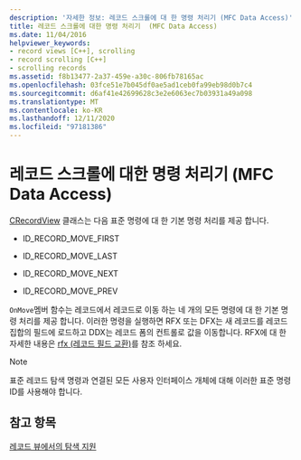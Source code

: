 ```yaml
---
description: '자세한 정보: 레코드 스크롤에 대 한 명령 처리기 (MFC Data Access)'
title: 레코드 스크롤에 대한 명령 처리기  (MFC Data Access)
ms.date: 11/04/2016
helpviewer_keywords:
- record views [C++], scrolling
- record scrolling [C++]
- scrolling records
ms.assetid: f8b13477-2a37-459e-a30c-806fb78165ac
ms.openlocfilehash: 03fce51e7b045df0ae5ad1ceb0fa99eb98d0b7c4
ms.sourcegitcommit: d6af41e42699628c3e2e6063ec7b03931a49a098
ms.translationtype: MT
ms.contentlocale: ko-KR
ms.lasthandoff: 12/11/2020
ms.locfileid: "97181386"
---
```

# <a name="command-handlers-for-record-scrolling--mfc-data-access"></a>레코드 스크롤에 대한 명령 처리기  (MFC Data Access)

[CRecordView](../mfc/reference/crecordview-class.md) 클래스는 다음 표준 명령에 대 한 기본 명령 처리를 제공 합니다.

- ID_RECORD_MOVE_FIRST

- ID_RECORD_MOVE_LAST

- ID_RECORD_MOVE_NEXT

- ID_RECORD_MOVE_PREV

`OnMove`멤버 함수는 레코드에서 레코드로 이동 하는 네 개의 모든 명령에 대 한 기본 명령 처리를 제공 합니다. 이러한 명령을 실행하면 RFX 또는 DFX는 새 레코드를 레코드 집합의 필드에 로드하고 DDX는 레코드 폼의 컨트롤로 값을 이동합니다. RFX에 대 한 자세한 내용은 [rfx (레코드 필드 교환)](../data/odbc/record-field-exchange-rfx.md)를 참조 하세요.

> [!NOTE]
> 표준 레코드 탐색 명령과 연결된 모든 사용자 인터페이스 개체에 대해 이러한 표준 명령 ID를 사용해야 합니다.

## <a name="see-also"></a>참고 항목

[레코드 뷰에서의 탐색 지원](../data/supporting-navigation-in-a-record-view-mfc-data-access.md)
